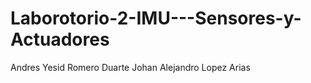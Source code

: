 # Laborotorio-2-IMU---Sensores-y-Actuadores

Andres Yesid Romero Duarte
Johan Alejandro Lopez Arias
